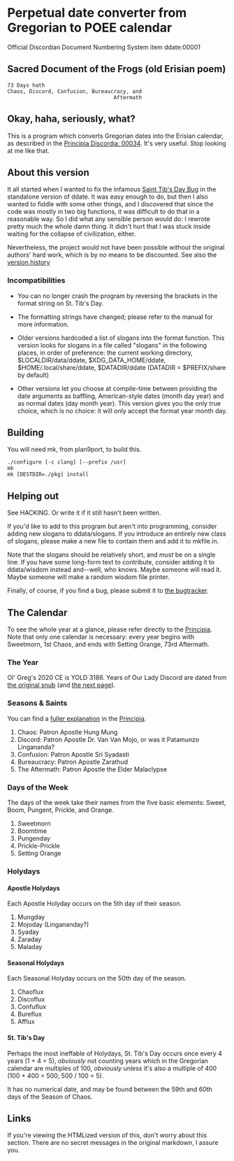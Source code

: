 # Perpetual date converter from Gregorian to POEE calendar

Official Discordian Document Numbering System
item ddate:00001

## Sacred Document of the Frogs (old Erisian poem)

	73 Days hath
	Chaos, Discord, Confusion, Bureaucracy, and
	                                  Aftermath

## Okay, haha, seriously, what?

This is a program which converts Gregorian dates into the Erisian calendar,
as described in the [Principia Discordia: 00034][pd00034].
It's very useful.
Stop looking at me like that.

## About this version

It all started when I wanted to fix the infamous
[Saint Tib's Day Bug][bo0tsbug00013]
in the standalone version of ddate.
It was easy enough to do,
but then I also wanted to fiddle with some other things,
and I discovered that since the code was mostly in two big functions,
it was difficult to do that in a reasonable way.
So I did what any sensible person would do:
I rewrote pretty much the whole damn thing.
It didn't hurt that I was stuck inside
waiting for the collapse of civilization, either.

Nevertheless, the project would not have been possible
without the original authors' hard work,
which is by no means to be discounted.
See also the [version history][ddate:00007]

### Incompatibilities

- You can no longer crash the program by reversing the brackets
in the format string on St. Tib's Day.

- The formatting strings have changed;
please refer to the manual for more information.

- Older versions hardcoded a list of slogans into the format function.
This version looks for slogans
in a file called "slogans" in the following places,
in order of preference:
the current working directory,
$LOCALDIR/data/ddate,
$XDG_DATA_HOME/ddate,
$HOME/.local/share/ddate,
$DATADIR/ddate
(DATADIR = $PREFIX/share by default)

- Other versions let you choose at compile-time
between providing the date arguments
as baffling, American-style dates (month day year)
and as normal dates (day month year).
This version gives you the only true choice,
which is no choice:
it will only accept the format year month day.

## Building

You will need mk, from plan9port, to build this.

	./configure [-c clang] [--prefix /usr]
	mk
	mk [DESTDIR=./pkg] install

## Helping out

See HACKING.
Or write it if it still hasn't been written.

If you'd like to add to this program but aren't into programming,
consider adding new slogans to ddata/slogans.
If you introduce an entirely new class of slogans,
please make a new file to contain them and add it to mkfile.in.

Note that the slogans should be relatively short,
and *must* be on a single line.
If you have some long-form text to contribute,
consider adding it to ddata/wisdom instead
and--well, who knows.
Maybe someone will read it.
Maybe someone will make a random wisdom file printer.

Finally, of course, if you find a bug, please submit it to
[the bugtracker][esbug].

## The Calendar

To see the whole year at a glance,
please refer directly to the [Principia][pd00034].
Note that only one calendar is necessary:
every year begins with Sweetmorn, 1st Chaos,
and ends with Setting Orange, 73rd Aftermath.

### The Year

Ol' Greg's 2020 CE is YOLD 3186.
Years of Our Lady Discord are dated from [the original snub][pd00017]
(and [the next page][pd00018]).

### Seasons & Saints

You can find a [fuller explanation][pd00039] in the [Principia][pd00040].

1. Chaos: Patron Apostle Hung Mung
2. Discord: Patron Apostle Dr. Van Van Mojo,
or was it Patamunzo Lingananda?
3. Confusion: Patron Apostle Sri Syadasti
4. Bureaucracy: Patron Apostle Zarathud
5. The Aftermath: Patron Apostle the Elder Malaclypse

### Days of the Week

The days of the week take their names from the five basic elements:
Sweet, Boom, Pungent, Prickle, and Orange.

1. Sweetmorn
2. Boomtime
3. Pungenday
4. Prickle-Prickle
5. Setting Orange

### Holydays

#### Apostle Holydays

Each Apostle Holyday occurs on the 5th day of their season.

1. Mungday
2. Mojoday (Lingananday?)
3. Syaday
4. Zaraday
5. Maladay

#### Seasonal Holydays

Each Seasonal Holyday occurs on the 50th day of the season.

1. Chaoflux
2. Discoflux
3. Confuflux
4. Bureflux
5. Afflux

#### St. Tib's Day

Perhaps the most ineffable of Holydays,
St. Tib's Day occurs once every 4 years (1 + 4 = 5),
*obviously* not counting years which in the Gregorian calendar
are multiples of 100,
*obviously* unless it's also a multiple of 400
(100 + 400 = 500; 500 / 100 = 5).

It has no numerical date,
and may be found between the 59th and 60th days
of the Season of Chaos.

## Links

If you're viewing the HTMLized version of this,
don't worry about this section.
There are no secret messages in the original markdown, I assure you.

[bo0tsbug00013]: https://github.com/bo0ts/ddate/issues/13
[ddate:00007]: doc/versions
[esbug]: https://github.com/escondida/ddate/issues/
[pd00017]: https://www.principiadiscordia.com/book/24.php
[pd00018]: https://www.principiadiscordia.com/book/25.php
[pd00034]: https://www.principiadiscordia.com/book/41.php
[pd00039]: https://www.principiadiscordia.com/book/46.php
[pd00040]: https://www.principiadiscordia.com/book/47.php

